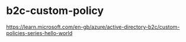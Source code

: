 # b2c-custom-policy
https://learn.microsoft.com/en-gb/azure/active-directory-b2c/custom-policies-series-hello-world
